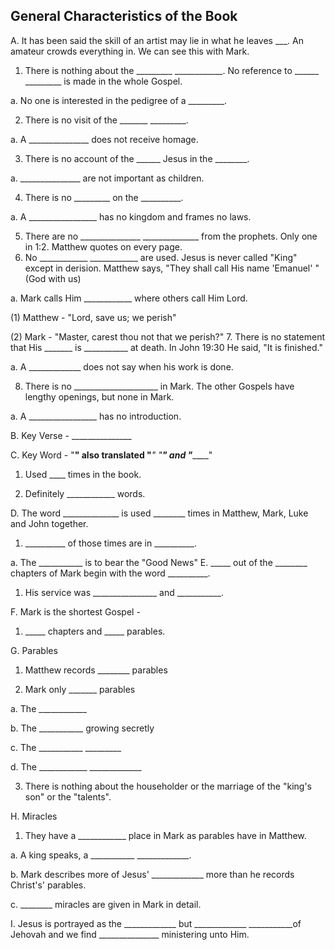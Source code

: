 ## General Characteristics of the Book

A.	It has been said the skill of an artist may lie in what he leaves ___.
An amateur crowds everything in. We can see this with Mark.

1.	There is nothing about the _________ ____________.
No reference to ______ _________ is made in the whole 	Gospel.

a.	No one is interested in the pedigree of a _________.

2.	There is no visit of the _______ _________.

a.	A _______________ does not receive homage.

3.	There is no account of the ______ Jesus in the ________.

a.	_______________ are not important as children.

4.	There is no _________ on the __________.

a.	 A _________________ has no kingdom and frames
no laws.

5.	There are no _______________ ______________
from the prophets. Only one in 1:2. Matthew quotes on
every page.
6.	No ____________ ____________ are used. Jesus is
never called &quot;King&quot; except in derision. Matthew says, &quot;They
shall call His name &apos;Emanuel&apos; &quot; (God with us)

a.	Mark calls Him ____________ where others call
Him Lord.

(1)	Matthew - &quot;Lord, save us; we perish&quot;

(2)	Mark - &quot;Master, carest thou not that we
perish?&quot;
7.	There is no statement that His _______ is ___________
at death. In John 19:30 He said, &quot;It is finished.&quot;

a.	A _____________ does not say when his work is
done.

8.	There is no _____________________ in Mark. The other
Gospels have lengthy openings, but none in Mark.

a.	A _________________ has no introduction.

B.	Key Verse - _______________

C.	Key Word - &quot;______________&quot; also translated 	&quot;_______________&quot; 	&quot;__________&quot; and &quot;_____________&quot;

1.	Used ____ times in the book.

2.	Definitely ____________ words.

D.	The word ______________ is used ________ times in Matthew,
Mark, Luke and John together.

1.	__________ of those times are in __________.

a.	The ___________ is to bear the &quot;Good News&quot;
E.	_____ out of the ________ chapters of Mark begin with the word
__________.

1.	His service was ________________ and ___________.

F.	Mark is the shortest Gospel -
1.	_____ chapters and _____ parables.

G.	Parables

1.	Matthew records ________ parables

2.	 Mark only _______ parables

a.	The ____________

b.	The ___________ growing secretly

c.	The ___________ _________

d.	The ____________ _____________

3.	There is nothing about the householder or the marriage of
the &quot;king&apos;s son&quot; or the &quot;talents&quot;.

H.	Miracles

1.	They have a ____________ place in Mark as parables
have in Matthew.

a.	A king speaks, a ___________ _____________.

b.	 Mark describes more of Jesus&apos; _____________
more than he records Christ&apos;s&apos; parables.

c.	________ miracles are given in Mark in detail.

I.	Jesus is portrayed as the _____________ but _____________ ___________of Jehovah and we find _______________ 	ministering unto Him.
